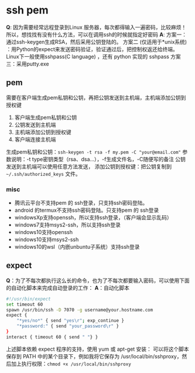 # ssh pem



**Q**: 因为需要经常远程登录到Linux 服务器，每次都得输入一遍密码，比较麻烦！所以，想找找有没有什么方法，可以在调用ssh的时候就指定好密码
**A**: 
方案一：通过ssh-keygen生成RSA，然后采用公钥登陆的。
方案二 (仅适用于*unix系统) ：用Python的expect来发送密码验证，验证通过后，把控制权返还给终端。 Linux下一般使用sshpass(C language) ，还有 python 实现的 sshpass
方案三：采用putty.exe

## pem
需要在客户端生成pem私钥和公钥，再把公钥发送到主机端，主机端添加公钥到授权键
1. 客户端生成pem私钥和公钥
2. 公钥发送到主机端
3. 主机端添加公钥到授权键
4. 客户端连接主机端

生成pem私钥和公钥：`ssh-keygen -t rsa -f my.pem -C "your@email.com"`
参数说明：-t type密钥类型（rsa、dsa...），-f生成文件名，-C随便写的备注
公钥发送到主机端可以使用任意方法发送，
添加公钥到授权键：把公钥复制到`~/.ssh/authorized_keys` 文件。

### misc

- 腾讯云平台不支持pem 的 ssh登录，只支持ssh密码登陆。
- android 的termux不支持ssh密码登陆。只支持pem 的 ssh登录
- windowsXp支持openssh，所以支持ssh登录，（客户端会显示乱码）
- windows7支持msys2-ssh，所以支持ssh登录
- windows10支持openssh
- windows10支持msys2-ssh
- windows10的wsl（内嵌unbuntu子系统）支持ssh登录


## expect

**Q**：为了不每次都执行这么长的命令，也为了不每次都要输入密码，可以使用下面的自动化脚本来完成自动登录的工作：
**A**：自动化脚本

``` bash 
#!/usr/bin/expect
set timeout 60
spawn /usr/bin/ssh -D 7070 -g username@your.hostname.com
expect {
    "*yes/no*" { send "yes\r"; exp_continue }
    "*password:" { send "your_password\r" }
}
interact { timeout 60 { send " "} }
```
上述脚本依赖 expect 程序的支持，使用 yum 或 apt-get 安装：
可以将这个脚本保存到 PATH 中的某个目录下，例如我将它保存为 /usr/local/bin/sshproxy，然后加上执行权限：`chmod +x /usr/local/bin/sshproxy`